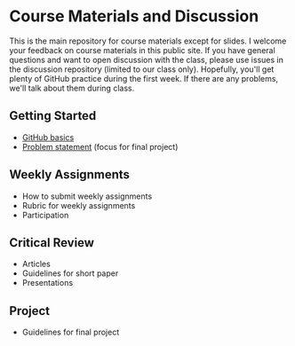 # Course Materials and Discussion

This is the main repository for course materials except for slides. I welcome your feedback on course materials in this public site. If you have general questions and want to open discussion with the class, please use issues in the discussion repository (limited to our class only). Hopefully, you'll get plenty of GitHub practice during the first week. If there are any problems, we'll talk about them during class.

## Getting Started
- [GitHub basics](https://github.com/ub-idia640-2016/course-materials-and-discussion/blob/master/github-basics.md)
- [Problem statement](https://github.com/ub-idia640-2016/course-materials-and-discussion/blob/master/problem-statement.md) (focus for final project)

## Weekly Assignments
- How to submit weekly assignments
- Rubric for weekly assignments
- Participation

## Critical Review
- Articles
- Guidelines for short paper
- Presentations

## Project
- Guidelines for final project
